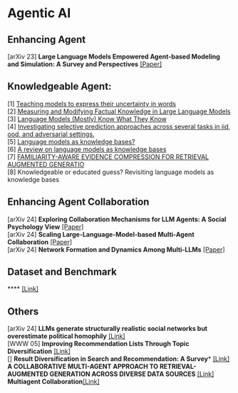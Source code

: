 # Agentic AI

## Enhancing Agent 
[arXiv 23] **Large Language Models Empowered Agent-based Modeling and Simulation: A Survey and Perspectives** [[Paper]](https://arxiv.org/pdf/2312.11970v1)</br>

## Knowledgeable Agent:
[1] [Teaching models to express their uncertainty in words](https://arxiv.org/pdf/2205.14334)</br>
[2] [Measuring and Modifying Factual Knowledge in Large Language Models](https://arxiv.org/pdf/2306.06264)</br>
[3] [Language Models (Mostly) Know What They Know](https://arxiv.org/abs/2207.05221)</br>
[4] [Investigating selective prediction approaches across several tasks in iid, ood, and adversarial settings.](https://aclanthology.org/2022.findings-acl.158/)</br>
[5] [Language models as knowledge bases?](https://arxiv.org/abs/1909.01066)</br>
[6] [A review on language models as knowledge bases](https://arxiv.org/abs/2204.06031)</br>
[7] [FAMILIARITY-AWARE EVIDENCE COMPRESSION FOR RETRIEVAL AUGMENTED GENERATIO]()</br>
[8] Knowledgeable or educated guess? Revisiting language models as knowledge bases</br>

## Enhancing Agent Collaboration
[arXiv 24] **Exploring Collaboration Mechanisms for LLM Agents: A Social Psychology View** [[Paper]](https://arxiv.org/pdf/2310.02124) </br>
[arXiv 24] **Scaling Large-Language-Model-based Multi-Agent Collaboration** [[Paper]](https://arxiv.org/pdf/2406.07155)</br>
[arXiv 24] **Network Formation and Dynamics Among Multi-LLMs** [[Paper]](https://arxiv.org/abs/2402.10659)</br>


## Dataset and Benchmark
**** [[Link]]()</br>

## Others
[arXiv 24] **LLMs generate structurally realistic social networks but overestimate political homophily** [[Link]](https://arxiv.org/abs/2408.16629) </br>
[WWW 05] **Improving Recommendation Lists Through Topic Diversification** [[Link]](https://dl.acm.org/doi/pdf/10.1145/1060745.1060754?casa_token=RekBQ_qRpgwAAAAA:CxI_RDtfSDXFV3Nzyu_NTcYFS_6Gu-PhBqjygqQywG0OF6-yuEHsrhe1-AiRbXdR8tnwNHw5D9Iw) </br>
[] **Result Diversification in Search and Recommendation: A Survey*** [[Link]](https://arxiv.org/pdf/2212.14464)
**A COLLABORATIVE MULTI-AGENT APPROACH TO RETRIEVAL-AUGMENTED GENERATION ACROSS DIVERSE DATA SOURCES** [[Link]](https://arxiv.org/pdf/2412.05838)</br>
**Multiagent Collaboration**[[Link]](https://medium.com/@arash.mansoori65/adaptive-swarm-retrieval-a-hierarchical-agent-based-approach-for-blind-and-stateful-information-3e46188fcf25)
